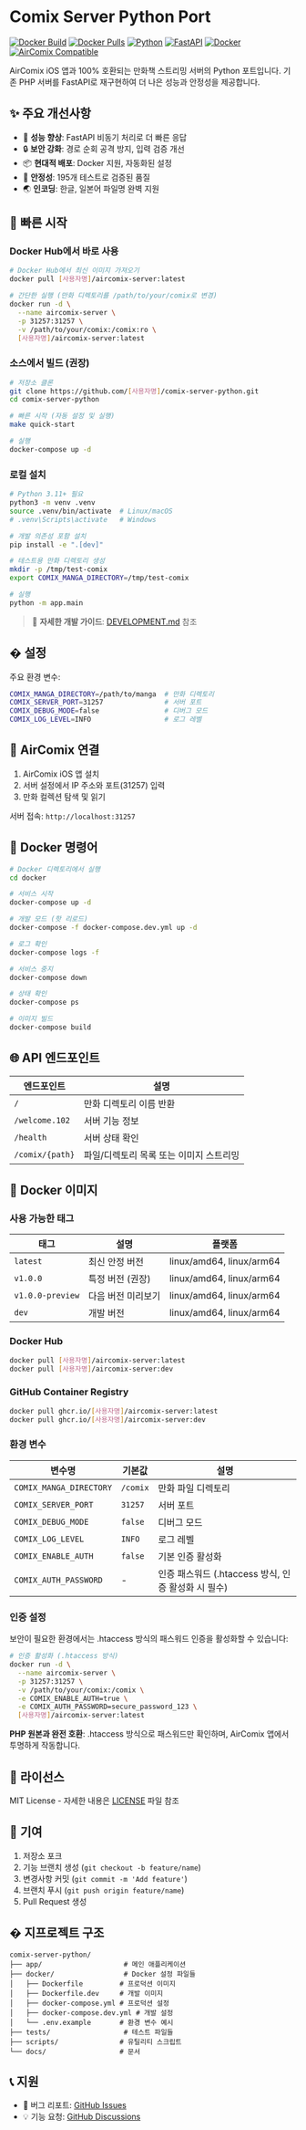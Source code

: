 # Comix Server Python Port


[![Docker Build](https://github.com/[사용자명]/comix-server-python/workflows/Docker%20Build%20and%20Push/badge.svg)](https://github.com/[사용자명]/comix-server-python/actions/workflows/docker-build.yml)
[![Docker Pulls](https://img.shields.io/docker/pulls/[사용자명]/aircomix-server)](https://hub.docker.com/r/[사용자명]/aircomix-server)
[![Python](https://img.shields.io/badge/Python-3.11+-3776AB?style=for-the-badge&logo=python&logoColor=white)](https://www.python.org/)
[![FastAPI](https://img.shields.io/badge/FastAPI-0.104+-009688?style=for-the-badge&logo=fastapi&logoColor=white)](https://fastapi.tiangolo.com/)
[![Docker](https://img.shields.io/badge/Docker-Ready-2496ED?style=for-the-badge&logo=docker&logoColor=white)](https://www.docker.com/)
[![AirComix Compatible](https://img.shields.io/badge/AirComix-100%25%20Compatible-blue?style=for-the-badge)](https://apps.apple.com/app/aircomix/)

AirComix iOS 앱과 100% 호환되는 만화책 스트리밍 서버의 Python 포트입니다. 기존 PHP 서버를 FastAPI로 재구현하여 더 나은 성능과 안정성을 제공합니다.

## ✨ 주요 개선사항

- 🚀 **성능 향상**: FastAPI 비동기 처리로 더 빠른 응답
- 🔒 **보안 강화**: 경로 순회 공격 방지, 입력 검증 개선
- 📦 **현대적 배포**: Docker 지원, 자동화된 설정
- 🧪 **안정성**: 195개 테스트로 검증된 품질
- 🌏 **인코딩**: 한글, 일본어 파일명 완벽 지원

## 🚀 빠른 시작

### Docker Hub에서 바로 사용

```bash
# Docker Hub에서 최신 이미지 가져오기
docker pull [사용자명]/aircomix-server:latest

# 간단한 실행 (만화 디렉토리를 /path/to/your/comix로 변경)
docker run -d \
  --name aircomix-server \
  -p 31257:31257 \
  -v /path/to/your/comix:/comix:ro \
  [사용자명]/aircomix-server:latest
```

### 소스에서 빌드 (권장)

```bash
# 저장소 클론
git clone https://github.com/[사용자명]/comix-server-python.git
cd comix-server-python

# 빠른 시작 (자동 설정 및 실행)
make quick-start

# 실행
docker-compose up -d
```

### 로컬 설치

```bash
# Python 3.11+ 필요
python3 -m venv .venv
source .venv/bin/activate  # Linux/macOS
# .venv\Scripts\activate   # Windows

# 개발 의존성 포함 설치
pip install -e ".[dev]"

# 테스트용 만화 디렉토리 생성
mkdir -p /tmp/test-comix
export COMIX_MANGA_DIRECTORY=/tmp/test-comix

# 실행
python -m app.main
```

> 📖 **자세한 개발 가이드**: [DEVELOPMENT.md](DEVELOPMENT.md) 참조

## � 설정

주요 환경 변수:

```bash
COMIX_MANGA_DIRECTORY=/path/to/manga  # 만화 디렉토리
COMIX_SERVER_PORT=31257               # 서버 포트
COMIX_DEBUG_MODE=false                # 디버그 모드
COMIX_LOG_LEVEL=INFO                  # 로그 레벨
```

## 📱 AirComix 연결

1. AirComix iOS 앱 설치
2. 서버 설정에서 IP 주소와 포트(31257) 입력
3. 만화 컬렉션 탐색 및 읽기

서버 접속: `http://localhost:31257`

## 🐳 Docker 명령어

```bash
# Docker 디렉토리에서 실행
cd docker

# 서비스 시작
docker-compose up -d

# 개발 모드 (핫 리로드)
docker-compose -f docker-compose.dev.yml up -d

# 로그 확인
docker-compose logs -f

# 서비스 중지
docker-compose down

# 상태 확인
docker-compose ps

# 이미지 빌드
docker-compose build
```

## 🌐 API 엔드포인트

| 엔드포인트 | 설명 |
|------------|------|
| `/` | 만화 디렉토리 이름 반환 |
| `/welcome.102` | 서버 기능 정보 |
| `/health` | 서버 상태 확인 |
| `/comix/{path}` | 파일/디렉토리 목록 또는 이미지 스트리밍 |

## 🐳 Docker 이미지

### 사용 가능한 태그

| 태그 | 설명 | 플랫폼 |
|------|------|--------|
| `latest` | 최신 안정 버전 | linux/amd64, linux/arm64 |
| `v1.0.0` | 특정 버전 (권장) | linux/amd64, linux/arm64 |
| `v1.0.0-preview` | 다음 버전 미리보기 | linux/amd64, linux/arm64 |
| `dev` | 개발 버전 | linux/amd64, linux/arm64 |

### Docker Hub
```bash
docker pull [사용자명]/aircomix-server:latest
docker pull [사용자명]/aircomix-server:dev
```

### GitHub Container Registry
```bash
docker pull ghcr.io/[사용자명]/aircomix-server:latest
docker pull ghcr.io/[사용자명]/aircomix-server:dev
```

### 환경 변수

| 변수명 | 기본값 | 설명 |
|--------|--------|------|
| `COMIX_MANGA_DIRECTORY` | `/comix` | 만화 파일 디렉토리 |
| `COMIX_SERVER_PORT` | `31257` | 서버 포트 |
| `COMIX_DEBUG_MODE` | `false` | 디버그 모드 |
| `COMIX_LOG_LEVEL` | `INFO` | 로그 레벨 |
| `COMIX_ENABLE_AUTH` | `false` | 기본 인증 활성화 |
| `COMIX_AUTH_PASSWORD` | - | 인증 패스워드 (.htaccess 방식, 인증 활성화 시 필수) |

### 인증 설정

보안이 필요한 환경에서는 .htaccess 방식의 패스워드 인증을 활성화할 수 있습니다:

```bash
# 인증 활성화 (.htaccess 방식)
docker run -d \
  --name aircomix-server \
  -p 31257:31257 \
  -v /path/to/your/comix:/comix \
  -e COMIX_ENABLE_AUTH=true \
  -e COMIX_AUTH_PASSWORD=secure_password_123 \
  [사용자명]/aircomix-server:latest
```

**PHP 원본과 완전 호환**: .htaccess 방식으로 패스워드만 확인하며, AirComix 앱에서 투명하게 작동합니다.

## 📄 라이선스

MIT License - 자세한 내용은 [LICENSE](LICENSE) 파일 참조

## 🤝 기여

1. 저장소 포크
2. 기능 브랜치 생성 (`git checkout -b feature/name`)
3. 변경사항 커밋 (`git commit -m 'Add feature'`)
4. 브랜치 푸시 (`git push origin feature/name`)
5. Pull Request 생성

## � 지프로젝트 구조

```
comix-server-python/
├── app/                    # 메인 애플리케이션
├── docker/                 # Docker 설정 파일들
│   ├── Dockerfile         # 프로덕션 이미지
│   ├── Dockerfile.dev     # 개발 이미지
│   ├── docker-compose.yml # 프로덕션 설정
│   ├── docker-compose.dev.yml # 개발 설정
│   └── .env.example       # 환경 변수 예시
├── tests/                  # 테스트 파일들
├── scripts/               # 유틸리티 스크립트
└── docs/                  # 문서
```

## 📞 지원

- 🐛 버그 리포트: [GitHub Issues](https://github.com/TeiNam/AirComix-Server-Python/issues)
- 💡 기능 요청: [GitHub Discussions](https://github.com/TeiNam/AirComix-Server-Python/discussions)